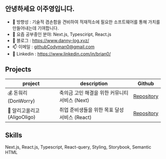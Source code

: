 ## 안녕하세요 이주영입니다. 

- 🎯 방향성 : 기술적 겸손함을 견비하여 적재적소에 필요한 소프트웨어를 통해 가치를 만들어내는데 기여합니다.
- 🌱 요즘 공부중인 분야: Next.js, Typesciript, React.js
- 📔 블로그 : https://www.danny-log.xyz/
- 📫 이메일 : githubCodyman0@gmail.com
- 🔗 Linkedin : https://www.linkedin.com/in/brian0/

## Projects
| project | description | Github |
| --- | --- | --- |
| 💰 돈워리 (DonWorry) | 축의금 고민 해결을 위한 커뮤니티 서비스 (Next) | [Repository](https://github.com/dnd-side-project/dnd-10th-3-frontend) |
| 🐢 알리고올리고 (AligoOligo) | 취업 준비생들을 위한 목표 달성 서비스 (React) | [Repository](https://github.com/aligo-ligo/aligo-oligo-frontend-latest) |


## Skills
Next.js, React.js, Typescript, React-query, Styling, Storybook, Semantic HTML
